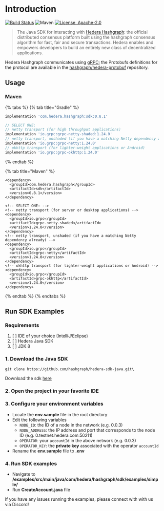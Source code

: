 # Introduction

[![Build Status](https://travis-ci.org/hashgraph/hedera-sdk-java.svg?branch=master)](https://travis-ci.org/hashgraph/hedera-sdk-java) ![Maven](https://img.shields.io/maven-metadata/v/http/central.maven.org/maven2/com/hedera/hashgraph/sdk/maven-metadata.xml.svg) [![License: Apache-2.0](https://img.shields.io/badge/license-Apache--2.0-green)](https://github.com/hashgraph/hedera-sdk-java/blob/master/LICENSE)

> The Java SDK for interacting with [Hedera Hashgraph](https://hedera.com/): the official distributed consensus platform built using the hashgraph consensus algorithm for fast, fair and secure transactions. Hedera enables and empowers developers to build an entirely new class of decentralized applications.

Hedera Hashgraph communicates using [gRPC](https://grpc.io); the Protobufs definitions for the protocol are available in the [hashgraph/hedera-protobuf](https://github.com/hashgraph/hedera-protobuf) repository.

## Usage

### Maven

{% tabs %}
{% tab title="Gradle" %}
```groovy
implementation 'com.hedera.hashgraph:sdk:0.8.1'

// SELECT ONE:
// netty transport (for high throughput applications)
implementation 'io.grpc:grpc-netty-shaded:1.24.0'
// netty transport, unshaded (if you have a matching Netty dependency already)
implementation 'io.grpc:grpc-netty:1.24.0'
// okhttp transport (for lighter-weight applications or Android)
implementation 'io.grpc:grpc-okhttp:1.24.0'
```
{% endtab %}

{% tab title="Maven" %}
```markup
<dependency>
  <groupId>com.hedera.hashgraph</groupId>
  <artifactId>sdk</artifactId>
  <version>0.8.1</version>
</dependency>

<!-- SELECT ONE: -->
<!-- netty transport (for server or desktop applications) -->
<dependency>
  <groupId>io.grpc</groupId>
  <artifactId>grpc-netty-shaded</artifactId>
  <version>1.24.0</version>
</dependency>
<!-- netty transport, unshaded (if you have a matching Netty dependency already) -->
<dependency>
  <groupId>io.grpc</groupId>
  <artifactId>grpc-netty</artifactId>
  <version>1.24.0</version>
</dependency>
<!-- okhttp transport (for lighter-weight applications or Android) -->
<dependency>
  <groupId>io.grpc</groupId>
  <artifactId>grpc-okhttp</artifactId>
  <version>1.24.0</version>
</dependency>
```
{% endtab %}
{% endtabs %}

## Run SDK Examples

### Requirements

1. [ ] IDE of your choice \(IntelliJ/Eclipse\)
2. [ ] Hedera Java SDK
3. [ ] JDK 8

### 1. Download the Java SDK

```text
git clone https://github.com/hashgraph/hedera-sdk-java.git\
```

Download the sdk [here](https://github.com/hashgraph/hedera-sdk-java)

### 2. Open the project in your favorite IDE

### 3. Configure your environment variables

* Locate the **env.sample** file in the root directory
* Edit the following variables
  * `NODE_ID`: the ID of a node in the network \(e.g. 0.0.3\)
  * `NODE_ADDRESS`: the IP address and port that corresponds to the node ID \(e.g. 0.testnet.hedera.com:50211\)
  * `OPERATOR`: your `accountId` in the above network \(e.g. 0.0.3\)
  * `OPERATOR_KEY`: the **private key** associated with the operator `accountId`
* Rename the **env.sample** file to **.env**

### 4. Run SDK examples

* Navigate to **/examples/src/main/java/com/hedera/hashgraph/sdk/examples/simple/**
* Run **CreateAccount.java** file

If you have any issues running the examples, please connect with with us via Discord!

